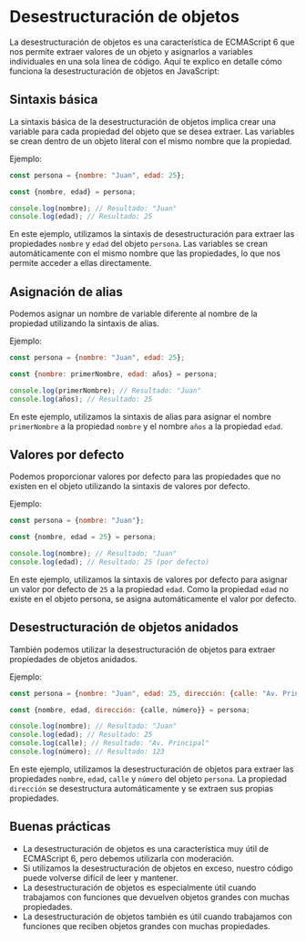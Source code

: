 # Desestructuración de objetos

La desestructuración de objetos es una característica de ECMAScript 6 que nos permite extraer valores de un objeto y asignarlos a variables individuales en una sola línea de código. Aquí te explico en detalle cómo funciona la desestructuración de objetos en JavaScript:

## Sintaxis básica

La sintaxis básica de la desestructuración de objetos implica crear una variable para cada propiedad del objeto que se desea extraer. Las variables se crean dentro de un objeto literal con el mismo nombre que la propiedad.

Ejemplo:

```javascript
const persona = {nombre: "Juan", edad: 25};

const {nombre, edad} = persona;

console.log(nombre); // Resultado: "Juan"
console.log(edad); // Resultado: 25
```

En este ejemplo, utilizamos la sintaxis de desestructuración para extraer las propiedades `nombre` y `edad` del objeto `persona`. Las variables se crean automáticamente con el mismo nombre que las propiedades, lo que nos permite acceder a ellas directamente.

## Asignación de alias

Podemos asignar un nombre de variable diferente al nombre de la propiedad utilizando la sintaxis de alias.

Ejemplo:

```javascript
const persona = {nombre: "Juan", edad: 25};

const {nombre: primerNombre, edad: años} = persona;

console.log(primerNombre); // Resultado: "Juan"
console.log(años); // Resultado: 25
```

En este ejemplo, utilizamos la sintaxis de alias para asignar el nombre `primerNombre` a la propiedad `nombre` y el nombre `años` a la propiedad `edad`.

## Valores por defecto

Podemos proporcionar valores por defecto para las propiedades que no existen en el objeto utilizando la sintaxis de valores por defecto.

Ejemplo:

```javascript
const persona = {nombre: "Juan"};

const {nombre, edad = 25} = persona;

console.log(nombre); // Resultado: "Juan"
console.log(edad); // Resultado: 25 (por defecto)
```

En este ejemplo, utilizamos la sintaxis de valores por defecto para asignar un valor por defecto de `25` a la propiedad `edad`. Como la propiedad `edad` no existe en el objeto persona, se asigna automáticamente el valor por defecto.

## Desestructuración de objetos anidados

También podemos utilizar la desestructuración de objetos para extraer propiedades de objetos anidados.

Ejemplo:

```javascript
const persona = {nombre: "Juan", edad: 25, dirección: {calle: "Av. Principal", número: 123}};

const {nombre, edad, dirección: {calle, número}} = persona;

console.log(nombre); // Resultado: "Juan"
console.log(edad); // Resultado: 25
console.log(calle); // Resultado: "Av. Principal"
console.log(número); // Resultado: 123
```

En este ejemplo, utilizamos la desestructuración de objetos para extraer las propiedades `nombre`, `edad`, `calle` y `número` del objeto `persona`. La propiedad `dirección` se desestructura automáticamente y se extraen sus propias propiedades.

## Buenas prácticas

- La desestructuración de objetos es una característica muy útil de ECMAScript 6, pero debemos utilizarla con moderación.
- Si utilizamos la desestructuración de objetos en exceso, nuestro código puede volverse difícil de leer y mantener.
- La desestructuración de objetos es especialmente útil cuando trabajamos con funciones que devuelven objetos grandes con muchas propiedades.
- La desestructuración de objetos también es útil cuando trabajamos con funciones que reciben objetos grandes con muchas propiedades.
